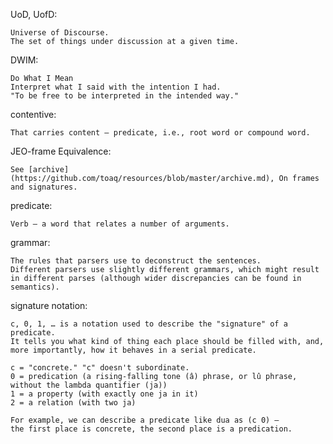 UoD, UofD:

    Universe of Discourse.
    The set of things under discussion at a given time.

DWIM:

    Do What I Mean
    Interpret what I said with the intention I had.
    "To be free to be interpreted in the intended way."

contentive:

    That carries content – predicate, i.e., root word or compound word.

JEO-frame Equivalence:

    See [archive](https://github.com/toaq/resources/blob/master/archive.md), On frames and signatures.

predicate:

    Verb – a word that relates a number of arguments.

grammar:

    The rules that parsers use to deconstruct the sentences.
    Different parsers use slightly different grammars, which might result in different parses (although wider discrepancies can be found in semantics).

signature notation:

    c, 0, 1, … is a notation used to describe the "signature" of a predicate.
    It tells you what kind of thing each place should be filled with, and, more importantly, how it behaves in a serial predicate.

    c = "concrete." "c" doesn't subordinate.
    0 = predication (a rising-falling tone (â) phrase, or lû phrase, without the lambda quantifier (ja))
    1 = a property (with exactly one ja in it)
    2 = a relation (with two ja)

    For example, we can describe a predicate like dua as (c 0) –
    the first place is concrete, the second place is a predication.
